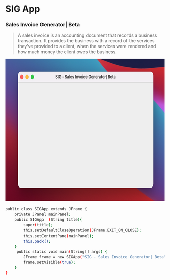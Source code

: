 # SIG App






### Sales Invoice Generator| Beta
> A sales invoice is an accounting document that records a business transaction.
> It provides the business with a record of the services they’ve provided to a client, 
> when the services were rendered and how much money the client owes the business.


<p align="center">
<img  src="https://raw.githubusercontent.com/MahmoudSharkawy/SIG_AppV1/master/Screen%20Shot%202022-06-29%20at%205.31.12%20PM.png"  width="650" height="450" />
</p>

```sh
public class SIGApp extends JFrame {
    private JPanel mainPanel;
    public SIGApp  (String title){
        super(title);
        this.setDefaultCloseOperation(JFrame.EXIT_ON_CLOSE);
        this.setContentPane(mainPanel);
        this.pack();
    }
     public static void main(String[] args) {
        JFrame frame = new SIGApp("SIG - Sales Invoice Generator| Beta");
        frame.setVisible(true);
    }
}
```


```sh
